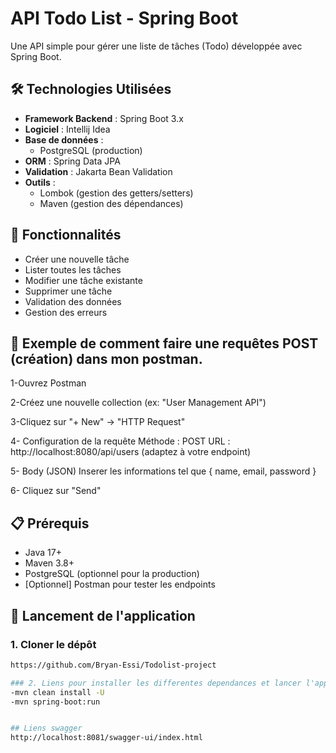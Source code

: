 # API Todo List - Spring Boot

Une API simple pour gérer une liste de tâches (Todo) développée avec Spring Boot.

## 🛠 Technologies Utilisées
- **Framework Backend** : Spring Boot 3.x
- **Logiciel** : Intellij Idea
- **Base de données** : 
  - PostgreSQL (production)
- **ORM** : Spring Data JPA
- **Validation** : Jakarta Bean Validation
- **Outils** : 
  - Lombok (gestion des getters/setters)
  - Maven (gestion des dépendances)

## 🚀 Fonctionnalités
- Créer une nouvelle tâche
- Lister toutes les tâches
- Modifier une tâche existante
- Supprimer une tâche
- Validation des données
- Gestion des erreurs


## 🚀 Exemple de comment faire une requêtes POST (création) dans mon postman. 
1-Ouvrez Postman

2-Créez une nouvelle collection (ex: "User Management API")

3-Cliquez sur "+ New" → "HTTP Request"

4- Configuration de la requête
Méthode : POST
URL : http://localhost:8080/api/users (adaptez à votre endpoint)

5- Body (JSON)
Inserer les informations tel que { name, email, password }

6- Cliquez sur "Send"


## 📋 Prérequis
- Java 17+
- Maven 3.8+
- PostgreSQL (optionnel pour la production)
- [Optionnel] Postman pour tester les endpoints

## 🚦 Lancement de l'application

### 1. Cloner le dépôt
```bash
https://github.com/Bryan-Essi/Todolist-project

### 2. Liens pour installer les differentes dependances et lancer l'application
-mvn clean install -U
-mvn spring-boot:run


## Liens swagger
http://localhost:8081/swagger-ui/index.html
